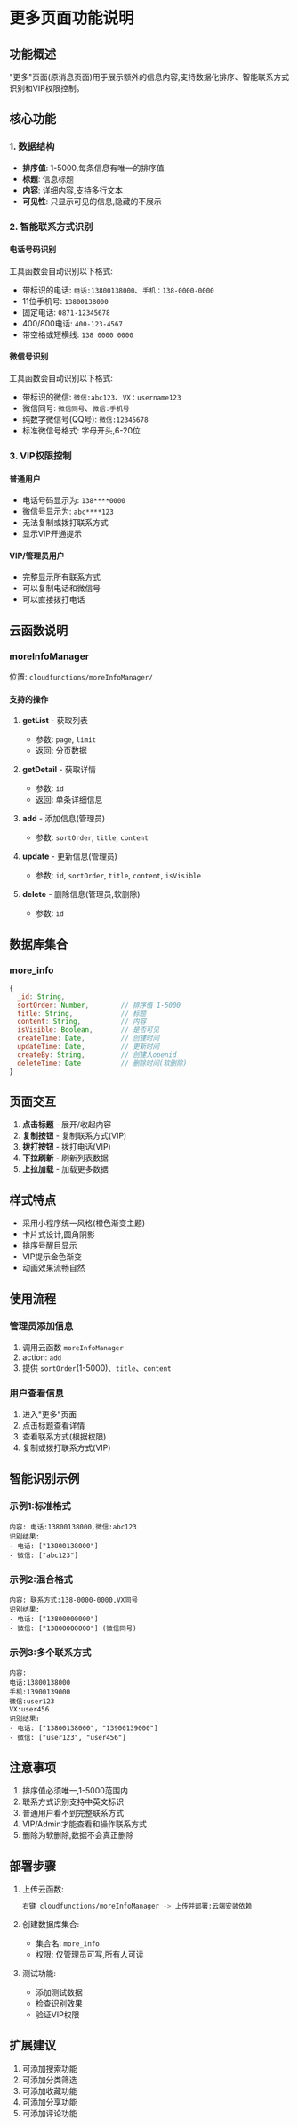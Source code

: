 # 更多页面功能说明

## 功能概述
"更多"页面(原消息页面)用于展示额外的信息内容,支持数据化排序、智能联系方式识别和VIP权限控制。

## 核心功能

### 1. 数据结构
- **排序值**: 1-5000,每条信息有唯一的排序值
- **标题**: 信息标题
- **内容**: 详细内容,支持多行文本
- **可见性**: 只显示可见的信息,隐藏的不展示

### 2. 智能联系方式识别

#### 电话号码识别
工具函数会自动识别以下格式:
- 带标识的电话: `电话:13800138000`、`手机：138-0000-0000`
- 11位手机号: `13800138000`
- 固定电话: `0871-12345678`
- 400/800电话: `400-123-4567`
- 带空格或短横线: `138 0000 0000`

#### 微信号识别
工具函数会自动识别以下格式:
- 带标识的微信: `微信:abc123`、`VX：username123`
- 微信同号: `微信同号`、`微信:手机号`
- 纯数字微信号(QQ号): `微信:12345678`
- 标准微信号格式: 字母开头,6-20位

### 3. VIP权限控制

#### 普通用户
- 电话号码显示为: `138****0000`
- 微信号显示为: `abc****123`
- 无法复制或拨打联系方式
- 显示VIP开通提示

#### VIP/管理员用户
- 完整显示所有联系方式
- 可以复制电话和微信号
- 可以直接拨打电话

## 云函数说明

### moreInfoManager
位置: `cloudfunctions/moreInfoManager/`

#### 支持的操作
1. **getList** - 获取列表
   - 参数: `page`, `limit`
   - 返回: 分页数据

2. **getDetail** - 获取详情
   - 参数: `id`
   - 返回: 单条详细信息

3. **add** - 添加信息(管理员)
   - 参数: `sortOrder`, `title`, `content`

4. **update** - 更新信息(管理员)
   - 参数: `id`, `sortOrder`, `title`, `content`, `isVisible`

5. **delete** - 删除信息(管理员,软删除)
   - 参数: `id`

## 数据库集合

### more_info
```javascript
{
  _id: String,
  sortOrder: Number,        // 排序值 1-5000
  title: String,            // 标题
  content: String,          // 内容
  isVisible: Boolean,       // 是否可见
  createTime: Date,         // 创建时间
  updateTime: Date,         // 更新时间
  createBy: String,         // 创建人openid
  deleteTime: Date          // 删除时间(软删除)
}
```

## 页面交互

1. **点击标题** - 展开/收起内容
2. **复制按钮** - 复制联系方式(VIP)
3. **拨打按钮** - 拨打电话(VIP)
4. **下拉刷新** - 刷新列表数据
5. **上拉加载** - 加载更多数据

## 样式特点

- 采用小程序统一风格(橙色渐变主题)
- 卡片式设计,圆角阴影
- 排序号醒目显示
- VIP提示金色渐变
- 动画效果流畅自然

## 使用流程

### 管理员添加信息
1. 调用云函数 `moreInfoManager`
2. action: `add`
3. 提供 `sortOrder`(1-5000)、`title`、`content`

### 用户查看信息
1. 进入"更多"页面
2. 点击标题查看详情
3. 查看联系方式(根据权限)
4. 复制或拨打联系方式(VIP)

## 智能识别示例

### 示例1:标准格式
```
内容: 电话:13800138000,微信:abc123
识别结果:
- 电话: ["13800138000"]
- 微信: ["abc123"]
```

### 示例2:混合格式
```
内容: 联系方式:138-0000-0000,VX同号
识别结果:
- 电话: ["13800000000"]
- 微信: ["13800000000"] (微信同号)
```

### 示例3:多个联系方式
```
内容:
电话:13800138000
手机:13900139000
微信:user123
VX:user456
识别结果:
- 电话: ["13800138000", "13900139000"]
- 微信: ["user123", "user456"]
```

## 注意事项

1. 排序值必须唯一,1-5000范围内
2. 联系方式识别支持中英文标识
3. 普通用户看不到完整联系方式
4. VIP/Admin才能查看和操作联系方式
5. 删除为软删除,数据不会真正删除

## 部署步骤

1. 上传云函数:
   ```bash
   右键 cloudfunctions/moreInfoManager -> 上传并部署:云端安装依赖
   ```

2. 创建数据库集合:
   - 集合名: `more_info`
   - 权限: 仅管理员可写,所有人可读

3. 测试功能:
   - 添加测试数据
   - 检查识别效果
   - 验证VIP权限

## 扩展建议

1. 可添加搜索功能
2. 可添加分类筛选
3. 可添加收藏功能
4. 可添加分享功能
5. 可添加评论功能
